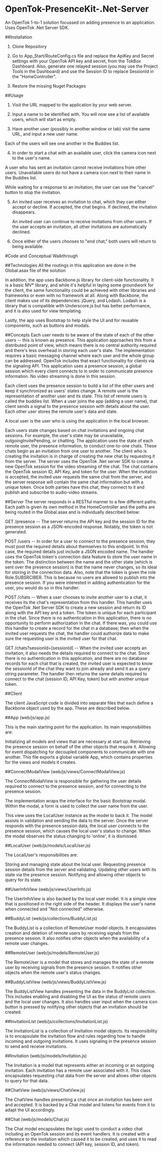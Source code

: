 # OpenTok-PresenceKit-.Net-Server
An OpenTok 1-to-1 solution focussed on adding presence to an application. Uses OpenTok .Net Server SDK.

##Installation
1. Clone Repository

2. Go to App_Start/RouteConfig.cs file and replace the ApiKey and Secret settings with your OpenTok API key and secret, from the TokBox Dashboard. Also, generate one relayed session (you may use the Project Tools in the Dashboard) and use the Session ID to replace SessionId in the "HomeController".

3. Restore the missing Nuget Packages

##Usage
1. Visit the URL mapped to the application by your web server.

2. Input a name to be identified with. You will now see a list of available users, which will start as empty.

3. Have another user (possibly in another window or tab) visit the same URL, and input a new user name.

  Each of the users will see one another in the Buddies list.

4. In order to start a chat with an available user, click the camera icon next to the user's name.

  A user who has sent an invitation cannot receive invitations from other users. Unavailable users do not have a camera icon next to their name in the Buddies list.

  While waiting for a response to an invitation, the user can use the "cancel" button to stop the invitation.

5. An invited user receives an invitation to chat, which they can either accept or decline. If accepted, the chat begins. If declined, the invitation disappears.

   An invited user can continue to receive invitations from other users. If the user accepts an invitation, all other invitations are automatically declined.

6. Once either of the users chooses to "end chat," both users will return to being available.

#Code and Conceptual Walkthrough

##Technologies
All the routings in this application are done in the Global.asax file of the solution

In addition, the app uses Backbone.js library for client-side functionality. It is a basic MV* library, and while it's helpful in laying some groundwork for the client, the same functionality could be achieved with other libraries and frameworks or even with no framework at all. Along with Backbone, the client makes use of its dependencies: jQuery, and Lodash. Lodash is a library that is compatible with Underscore.js but has better performance, and it is also used for view templating.

Lastly, the app uses Bootstrap to help style the UI and for reusable components, such as buttons and modals.

##Concepts
Each user needs to be aware of the state of each of the other users -- this is known as presence. This application approaches this from a distributed point of view, which means there is no central authority required and there's less overhead in storing each user's state. The implementation requires a basic messaging channel where each user and the whole group can be addressed. OpenTok includes that exact functionality for clients via the signaling API. This application uses a presence session, a global session which every client connects to in order to communicate presence information. No video streaming is done in this session.

Each client uses the presence session to build a list of the other users and keep it synchronized as users' states change. A remote user is the representation of another user and its state. This list of remote users is called the buddies list. When a user joins the app (adding a user name), that client sends a signal to the presence session with details about the user. Each other user stores the remote user's data and state.

A local user is the user who is using the application in the local browser.

Each users state changes based on chat invitations and ongoing chat sessions. For example, the user's state may be unavailable, outgoingInvitePending, or chatting. The application uses the state of each remote user, the presence information, to conduct one-to-one chats. These chats begin as an invitation from one user to another. The client who is creating the invitation is in charge of creating the new chat by requesting it from the server. The server uses the OpenTok .Net server SDK to create a new OpenTok session for the video streaming of the chat. The chat contains the OpenTok session ID, API Key, and token for the user. When the invitation is accepted, the invited user requests the same chat from the server, and the server response will contain the same chat information but with a unique token. Once both parties have this chat, they connect to it and publish and subscribe to audio-video streams.

##Server 
The server responds in a RESTful manner to a few different paths. Each path is given its own method in the HomeController and the paths are being routed in the Global.asax and is individually described below:

GET /presence -- The server returns the API key and the session ID for the presence session as a JSON-encoded response. Notably, the token is not generated.

POST /users -- In order for a user to connect to the presence session, they must post the required details about themselves to this endpoint. In this case, the required details just include a JSON encoded name. The handler uses the OpenTok token's connection data feature to store the user name in the token. The distinction between the name and the other state (which is sent over the presence session) is that the name never changes, so its ideal for storing in the connection data. Also, note that the token is given the role Role.SUBSRCIBER. This is because no users are allowed to publish into the presence session. If you were interested in adding authentication for the user, you would do so in this handler.

POST /chats -- When a user chooses to invite another user to a chat, it receives its the chat's representation from this handler. This handler uses the OpenTok .Net Server SDK to create a new session and return its ID along with the API key and a token. The token is unique for each participant in the chat. Since there is no authentication in this application, there is no opportunity to perform authorization in the chat. If there was, you could use this handler to create a record for the chat in a database; then when the invited user requests the chat, the handler could authorize data to make sure the requesting user is the invited user for that chat.

GET /chats?sessionId=[sessionId] -- When the invited user accepts an invitation, it also needs the details required to connect to the chat. Since there is no authentication in this application, and there are no database records for each chat that is created, the invited user is expected to know the sessionId of the chat they want to join already and send it as a query string parameter. The handler then returns the same details required to connect to the chat (session ID, API Key, token) but with another unique token.

##Client

The client JavaScript code is divided into separate files that each define a Backbone object used by the app. These are described below.

##App (web/js/app.js)

This is the main starting point for the application. Its main responsibilities are:

Initializing all models and views that are necessary at start up.
Retrieving the presence session on behalf of the other objects that require it.
Allowing for event dispatching for decoupled components to communicate with one another.
This file exports a global variable App, which contains properties for the views and models it creates.

##ConnectModalView (web/js/views/ConnectModalView.js)

The ConnectModalView is responsible for gathering the user details required to connect to the presence session, and for connecting to the presence session.

The implementation wraps the interface for the basic Bootstrap modal. Within the modal, a form is used to collect the user name from the user.

This view uses the LocalUser instance as the model to back it. The model assists in validation and sending the data to the server. Once the server responds with the presence session data, the local user connects to the presence session, which causes the local user's status to change. When the modal observes the status changing to 'online', it is dismissed.

##LocalUser (web/js/models/LocalUser.js)

The LocalUser's responsibilities are:

Storing and managing state about the local user.
Requesting presence session details from the server and validating.
Updating other users with its state via the presence session.
Notifying and allowing other objects to query for its state.

##UserInfoVIew (web/js/views/UserInfo.js)

The UserInfoView is also backed by the local user model. It is a simple view that is positioned in the right side of the header. It displays the user's name when connected and "Not connected" otherwise.

##BuddyList (web/js/collections/BuddyList.js)

The BuddyList is a collection of RemoteUser model objects. It encapsulates creation and deletion of remote users by receiving signals from the presence session. It also notifies other objects when the availability of a remote user changes.

##RemoteUser (web/js/models/RemoteUser.js)

The RemoteUser is a model that stores and manages the state of a remote user by receiving signals from the presence session. It notifies other objects when the remote user's status changes.

##BuddyListView (web/js/views/BuddyListView.js)

The BuddyListView handles presenting the data in the BuddyList collection. This includes enabling and disabling the UI as the status of remote users and the local user changes. It also handles user input when the camera icon button is pressed by notifying other objects that an invitation should be created.

##InvitationList (web/js/collections/InvitationList.js)

The InvitationList is a collection of Invitation model objects. Its responsibility is to encapsulate the invitation flow and rules regarding how to handle incoming and outgoing invitations. It uses signaling in the presence session to send and receive invitations.

##Invitation (web/js/models/Invitation.js)

The Invitation is a model that represents either an incoming or an outgoing invitation. Each invitation has a remote user associated with it. This class encapsulates requesting chat data from the server and allows other objects to query for that data.

##ChatView (web/js/views/ChatView.js)

The ChatView handles presenting a chat once an invitation has been sent and accepted. It is backed by a Chat model and listens for events from it to adapt the UI accordingly.

##Chat (web/js/models/Chat.js)

The Chat model encapsulates the logic used to conduct a video chat including an OpenTok session and its event handlers. It is created with a reference to the invitation which caused it to be created, and uses it to read the information needed to connect (API key, session ID, and token).
